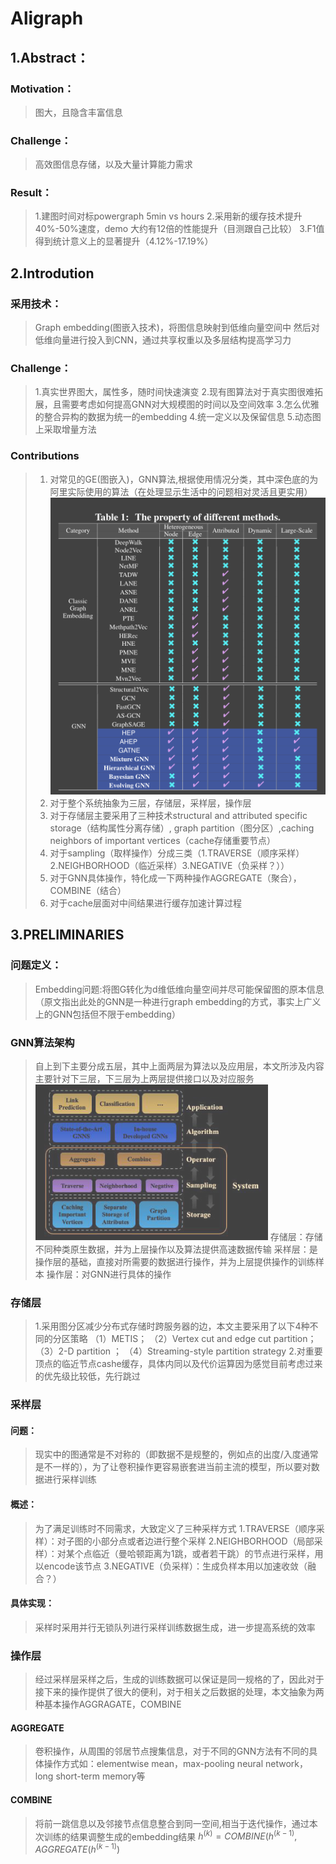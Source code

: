# Aligraph
## 1.Abstract： 
### Motivation：
>图大，且隐含丰富信息
### Challenge：
>高效图信息存储，以及大量计算能力需求
### Result：
>1.建图时间对标powergraph 5min vs hours
2.采用新的缓存技术提升40%-50%速度，demo 大约有12倍的性能提升（目测跟自己比较）
3.F1值得到统计意义上的显著提升（4.12%-17.19%）

## 2.Introdution
### 采用技术：
>Graph embedding(图嵌入技术)，将图信息映射到低维向量空间中
然后对低维向量进行投入到CNN，通过共享权重以及多层结构提高学习力

### Challenge：
>1.真实世界图大，属性多，随时间快速演变
2.现有图算法对于真实图很难拓展，且需要考虑如何提高GNN对大规模图的时间以及空间效率
3.怎么优雅的整合异构的数据为统一的embedding
4.统一定义以及保留信息
5.动态图上采取增量方法

### Contributions
> 1. 对常见的GE(图嵌入)，GNN算法,根据使用情况分类，其中深色底的为阿里实际使用的算法（在处理显示生活中的问题相对灵活且更实用）
![](./pic/list.png)
> 2. 对于整个系统抽象为三层，存储层，采样层，操作层
> 3. 对于存储层主要采用了三种技术structural and attributed specific storage（结构属性分离存储）, graph partition（图分区）,caching neighbors of important vertices（cache存储重要节点）  
> 4. 对于sampling（取样操作）分成三类（1.TRAVERSE（顺序采样）2.NEIGHBORHOOD（临近采样）3.NEGATIVE（负采样？））
> 5. 对于GNN具体操作，特化成一下两种操作AGGREGATE（聚合），COMBINE（结合）
> 6. 对于cache层面对中间结果进行缓存加速计算过程

## 3.PRELIMINARIES
### 问题定义：
> Embedding问题:将图G转化为d维低维向量空间并尽可能保留图的原本信息（原文指出此处的GNN是一种进行graph embedding的方式，事实上广义上的GNN包括但不限于embedding）

### GNN算法架构
> 自上到下主要分成五层，其中上面两层为算法以及应用层，本文所涉及内容主要针对下三层，下三层为上两层提供接口以及对应服务![](./pic/frame.png)
存储层：存储不同种类原生数据，并为上层操作以及算法提供高速数据传输
采样层：是操作层的基础，直接对所需要的数据进行操作，并为上层提供操作的训练样本
操作层：对GNN进行具体的操作

### 存储层
> 1.采用图分区减少分布式存储时跨服务器的边，本文主要采用了以下4种不同的分区策略
（1）METIS；
（2）Vertex cut and edge cut partition； 
（3）2-D partition ；
（4）Streaming-style partition strategy
> 2.对重要顶点的临近节点cashe缓存，具体内同以及代价运算因为感觉目前考虑过来的优先级比较低，先行跳过

### 采样层
#### 问题：
>现实中的图通常是不对称的（即数据不是规整的，例如点的出度/入度通常是不一样的），为了让卷积操作更容易嵌套进当前主流的模型，所以要对数据进行采样训练
#### 概述：
> 为了满足训练时不同需求，大致定义了三种采样方式
1.TRAVERSE（顺序采样）：对子图的小部分点或者边进行整个采样
2.NEIGHBORHOOD（局部采样）：对某个点临近（曼哈顿距离为1跳，或者若干跳）的节点进行采样，用以encode该节点
3.NEGATIVE（负采样）：生成负样本用以加速收敛（融合？）

#### 具体实现：
>采样时采用并行无锁队列进行采样训练数据生成，进一步提高系统的效率

### 操作层
>经过采样层采样之后，生成的训练数据可以保证是同一规格的了，因此对于接下来的操作提供了很大的便利，对于相关之后数据的处理，本文抽象为两种基本操作AGGRAGATE，COMBINE

#### AGGREGATE
>卷积操作，从周围的邻居节点搜集信息，对于不同的GNN方法有不同的具体操作方式如：elementwise mean，max-pooling neural network，long short-term memory等

#### COMBINE
>将前一跳信息以及邻接节点信息整合到同一空间,相当于迭代操作，通过本次训练的结果调整生成的embedding结果
 $h^{(k)} = COMBINE(h^{(k-1)},AGGREGATE(h^{(k-1)})$